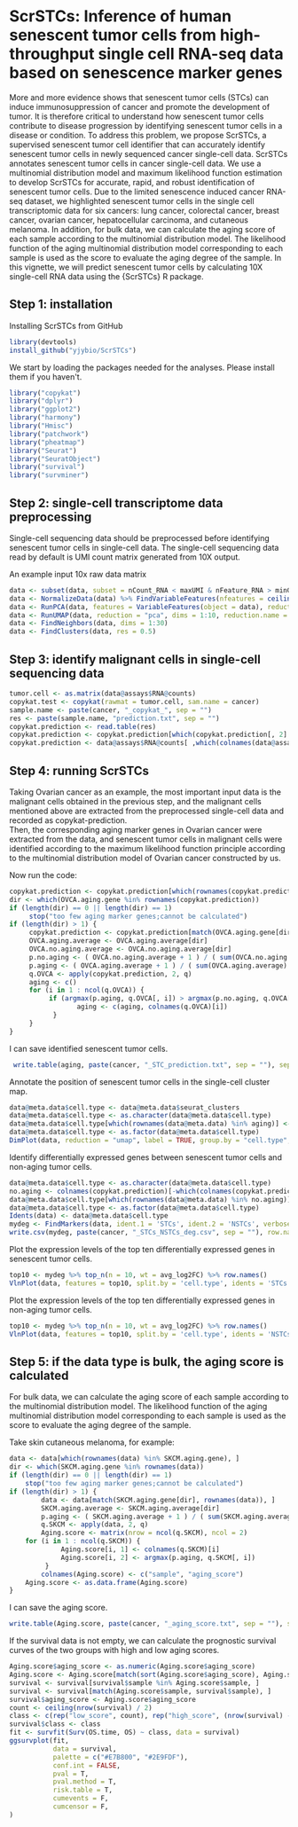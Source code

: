ScrSTCs: Inference of human senescent tumor cells from high-throughput single cell RNA-seq data based on senescence marker genes
===
More and more evidence shows that senescent tumor cells (STCs) can induce immunosuppression of cancer and promote the development of tumor. It is therefore critical to understand how senescent tumor cells contribute to disease progression by identifying senescent tumor cells in a disease or condition. To address this problem, we propose ScrSTCs, a supervised senescent tumor cell identifier that can accurately identify senescent tumor cells in newly sequenced cancer single-cell data. ScrSTCs annotates senescent tumor cells in cancer single-cell data. We use a multinomial distribution model and maximum likelihood function estimation to develop ScrSTCs for accurate, rapid, and robust identification of senescent tumor cells. Due to the limited senescence induced cancer RNA-seq dataset, we highlighted senescent tumor cells in the single cell transcriptomic data for six cancers: lung cancer, colorectal cancer, breast cancer, ovarian cancer, hepatocellular carcinoma, and cutaneous melanoma. In addition, for bulk data, we can calculate the aging score of each sample according to the multinomial distribution model. The likelihood function of the aging multinomial distribution model corresponding to each sample is used as the score to evaluate the aging degree of the sample. In this vignette, we will predict senescent tumor cells by calculating 10X single-cell RNA data using the {ScrSTCs} R package.<br>

Step 1: installation
--
Installing ScrSTCs from GitHub <br>
```R
library(devtools) 
install_github("yjybio/ScrSTCs")
```
We start by loading the packages needed for the analyses. Please install them if you haven't.<br>
```R
library("copykat")
library("dplyr")
library("ggplot2")
library("harmony")
library("Hmisc")
library("patchwork")
library("pheatmap")
library("Seurat")
library("SeuratObject")
library("survival")
library("survminer")
```
Step 2: single-cell transcriptome data preprocessing
--
Single-cell sequencing data should be preprocessed before identifying senescent tumor cells in single-cell data. The single-cell sequencing data read by default is UMI count matrix generated from 10X output.<br>

An example input 10x raw data matrix
```R
data <- subset(data, subset = nCount_RNA < maxUMI & nFeature_RNA > minGene & nFeature_RNA < maxGene & percent.mt < pctMT)
data <- NormalizeData(data) %>% FindVariableFeatures(nfeatures = ceiling(nrow(data@assays$RNA) * 0.3)) %>% ScaleData()
data <- RunPCA(data, features = VariableFeatures(object = data), reduction.name = "pca")
data <- RunUMAP(data, reduction = "pca", dims = 1:10, reduction.name = "umap")
data <- FindNeighbors(data, dims = 1:30)
data <- FindClusters(data, res = 0.5)
```
Step 3: identify malignant cells in single-cell sequencing data
--
```R
tumor.cell <- as.matrix(data@assays$RNA@counts)
copykat.test <- copykat(rawmat = tumor.cell, sam.name = cancer)
sample.name <- paste(cancer, "_copykat_", sep = "")
res <- paste(sample.name, "prediction.txt", sep = "")
copykat.prediction <- read.table(res)
copykat.prediction <- copykat.prediction[which(copykat.prediction[, 2] == "aneuploid"), ]
copykat.prediction <- data@assays$RNA@counts[ ,which(colnames(data@assays$RNA@counts) %in% copykat.prediction[, 1])]
```
Step 4: running ScrSTCs
--
Taking Ovarian cancer as an example, the most important input data is the malignant cells obtained in the previous step, and the malignant cells mentioned above are extracted from the preprocessed single-cell data and recorded as copykat-prediction.<br>
Then, the corresponding aging marker genes in Ovarian cancer were extracted from the data, and senescent tumor cells in malignant cells were identified according to the maximum likelihood function principle according to the multinomial distribution model of Ovarian cancer constructed by us.<br>

Now run the code:
```R
copykat.prediction <- copykat.prediction[which(rownames(copykat.prediction) %in% OVCA.aging.gene), ]
dir <- which(OVCA.aging.gene %in% rownames(copykat.prediction))
if (length(dir) == 0 || length(dir) == 1)
     stop("too few aging marker genes;cannot be calculated")
if (length(dir) > 1) {
     copykat.prediction <- copykat.prediction[match(OVCA.aging.gene[dir], rownames(copykat.prediction)), ]
     OVCA.aging.average <- OVCA.aging.average[dir]
     OVCA.no.aging.average <- OVCA.no.aging.average[dir]
     p.no.aging <- ( OVCA.no.aging.average + 1 ) / ( sum(OVCA.no.aging.average) + length(OVCA.no.aging.average) )
     p.aging <- ( OVCA.aging.average + 1 ) / ( sum(OVCA.aging.average) + length(OVCA.aging.average) )
     q.OVCA <- apply(copykat.prediction, 2, q)
     aging <- c()
     for (i in 1 : ncol(q.OVCA)) {
          if (argmax(p.aging, q.OVCA[, i]) > argmax(p.no.aging, q.OVCA[, i])) {
                 aging <- c(aging, colnames(q.OVCA)[i])
           }
     }
}
```
I can save identified senescent tumor cells.
```R
 write.table(aging, paste(cancer, "_STC_prediction.txt", sep = ""), sep = "\t", row.names=FALSE, col.names = FALSE, quote = FALSE)
```     
Annotate the position of senescent tumor cells in the single-cell cluster map.<br>
```R
data@meta.data$cell.type <- data@meta.data$seurat_clusters
data@meta.data$cell.type <- as.character(data@meta.data$cell.type)
data@meta.data$cell.type[which(rownames(data@meta.data) %in% aging)] <- "STCs"
data@meta.data$cell.type <- as.factor(data@meta.data$cell.type)
DimPlot(data, reduction = "umap", label = TRUE, group.by = "cell.type", label.size = 3)
```
Identify differentially expressed genes between senescent tumor cells and non-aging tumor cells.
```R
data@meta.data$cell.type <- as.character(data@meta.data$cell.type)
no.aging <- colnames(copykat.prediction)[-which(colnames(copykat.prediction) %in% aging)]
data@meta.data$cell.type[which(rownames(data@meta.data) %in% no.aging)] <- "NSTCs"
data@meta.data$cell.type <- as.factor(data@meta.data$cell.type)
Idents(data) <- data@meta.data$cell.type
mydeg <- FindMarkers(data, ident.1 = 'STCs', ident.2 = 'NSTCs', verbose = FALSE, test.use = 'wilcox', min.pct = 0.1)
write.csv(mydeg, paste(cancer, "_STCs_NSTCs_deg.csv", sep = ""), row.names = TRUE)
```
Plot the expression levels of the top ten differentially expressed genes in senescent tumor cells.
```R
top10 <- mydeg %>% top_n(n = 10, wt = avg_log2FC) %>% row.names()
VlnPlot(data, features = top10, split.by = 'cell.type', idents = 'STCs')  
```
Plot the expression levels of the top ten differentially expressed genes in non-aging tumor cells.
```R
top10 <- mydeg %>% top_n(n = 10, wt = avg_log2FC) %>% row.names()
VlnPlot(data, features = top10, split.by = 'cell.type', idents = 'NSTCs')  
```
Step 5: if the data type is bulk, the aging score is calculated
--
For bulk data, we can calculate the aging score of each sample according to the multinomial distribution model. The likelihood function of the aging multinomial distribution model corresponding to each sample is used as the score to evaluate the aging degree of the sample.<br>

Take skin cutaneous melanoma, for example:<br>
```R
data <- data[which(rownames(data) %in% SKCM.aging.gene), ]
dir <- which(SKCM.aging.gene %in% rownames(data))
if (length(dir) == 0 || length(dir) == 1)
	stop("too few aging marker genes;cannot be calculated")
if (length(dir) > 1) {
        data <- data[match(SKCM.aging.gene[dir], rownames(data)), ]
        SKCM.aging.average <- SKCM.aging.average[dir]
        p.aging <- ( SKCM.aging.average + 1 ) / ( sum(SKCM.aging.average) + length(SKCM.aging.average) )
        q.SKCM <- apply(data, 2, q)
        Aging.score <- matrix(nrow = ncol(q.SKCM), ncol = 2)
	for (i in 1 : ncol(q.SKCM)) {
             Aging.score[i, 1] <- colnames(q.SKCM)[i]
             Aging.score[i, 2] <- argmax(p.aging, q.SKCM[, i])
         }
        colnames(Aging.score) <- c("sample", "aging_score")
	Aging.score <- as.data.frame(Aging.score)
}
```
I can save the aging score.
```R
write.table(Aging.score, paste(cancer, "_aging_score.txt", sep = ""), sep = "\t", row.names = FALSE, quote = FALSE)
```
If the survival data is not empty, we can calculate the prognostic survival curves of the two groups with high and low aging scores.<br>
```R
Aging.score$aging_score <- as.numeric(Aging.score$aging_score)
Aging.score <- Aging.score[match(sort(Aging.score$aging_score), Aging.score$aging_score), ]
survival <- survival[survival$sample %in% Aging.score$sample, ]
survival <- survival[match(Aging.score$sample, survival$sample), ]
survival$aging_score <- Aging.score$aging_score
count <- ceiling(nrow(survival) / 2)
class <- c(rep("low_score", count), rep("high_score", (nrow(survival) - count)))
survival$class <- class
fit <- survfit(Surv(OS.time, OS) ~ class, data = survival)
ggsurvplot(fit,
           data = survival,        
           palette = c("#E7B800", "#2E9FDF"),   
           conf.int = FALSE,  
           pval = T,         
           pval.method = T,   
           risk.table = T,    
           cumevents = F,    
           cumcensor = F,    
)
```
